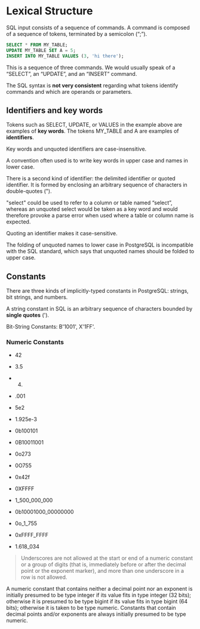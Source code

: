 # Lexical Structure

SQL input consists of a sequence of commands.
A command is composed of a sequence of tokens, terminated by a semicolon (“;”).

``` sql
SELECT * FROM MY_TABLE;
UPDATE MY_TABLE SET A = 5;
INSERT INTO MY_TABLE VALUES (3, 'hi there');
```
This is a sequence of three commands.
We would usually speak of a “SELECT”, an “UPDATE”, and an “INSERT” command.

The SQL syntax is **not very consistent** regarding
what tokens identify commands and which are operands or parameters.



## Identifiers and key words

Tokens such as SELECT, UPDATE, or VALUES in the example above are examples of **key words**.
The tokens MY_TABLE and A are examples of **identifiers**.

Key words and unquoted identifiers are case-insensitive.

A convention often used is to write key words in upper case and names in lower case.

There is a second kind of identifier: the delimited identifier or quoted identifier.
It is formed by enclosing an arbitrary sequence of characters in double-quotes (").

"select" could be used to refer to a column or table named “select”,
whereas an unquoted select would be taken as a key word
and would therefore provoke a parse error when used where a table or column name is expected.

Quoting an identifier makes it case-sensitive.

The folding of unquoted names to lower case in PostgreSQL is incompatible with the SQL standard,
which says that unquoted names should be folded to upper case.

## Constants

There are three kinds of implicitly-typed constants in PostgreSQL: strings, bit strings, and numbers.

A string constant in SQL is an arbitrary sequence of characters bounded by **single quotes** (').

Bit-String Constants: B'1001', X'1FF'.

### Numeric Constants
+ 42
+ 3.5
+ 4.
+ .001

+ 5e2
+ 1.925e-3

+ 0b100101
+ 0B10011001
+ 0o273
+ 0O755
+ 0x42f
+ 0XFFFF

+ 1_500_000_000
+ 0b10001000_00000000
+ 0o_1_755
+ 0xFFFF_FFFF
+ 1.618_034

> Underscores are not allowed at the start or end of a numeric constant or a group of digits
> (that is, immediately before or after the decimal point or the exponent marker),
> and more than one underscore in a row is not allowed.

A numeric constant that contains neither a decimal point nor an exponent
is initially presumed to be type integer if its value fits in type integer (32 bits);
otherwise it is presumed to be type bigint if its value fits in type bigint (64 bits);
otherwise it is taken to be type numeric.
Constants that contain decimal points and/or exponents are always initially presumed to be type numeric.
